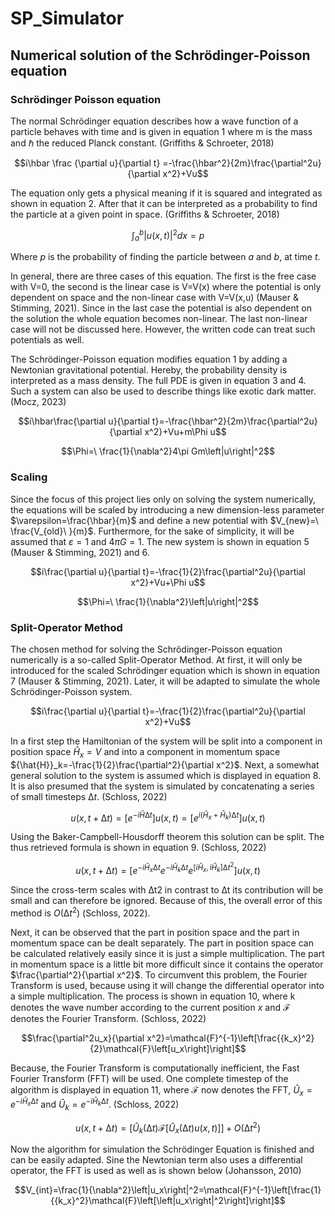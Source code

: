 # SP_Simulator

## Numerical solution of the Schrödinger-Poisson equation 

### Schrödinger Poisson equation
The normal Schrödinger equation describes how a wave function of a particle behaves with time and is given in equation 1 where m is the mass and ℏ the reduced Planck constant. (Griffiths & Schroeter, 2018)

```math
i\hbar \frac {\partial u}{\partial t} =-\frac{\hbar^2}{2m}\frac{\partial^2u}{\partial x^2}+Vu
```

The equation only gets a physical meaning if it is squared and integrated as shown in equation 2. After that it can be interpreted as a probability to find the particle at a given point in space. (Griffiths & Schroeter, 2018)

```math
\int_{a}^{b}{\left|u(x,t)\right|^2dx}=p
```
Where $p$ is the probability of finding the particle between $a$ and $b$, at time $t$.

In general, there are three cases of this equation. The first is the free case with V=0, the second is the linear case is V=V(x) where the potential is only dependent on space and the non-linear case with V=V(x,u) (Mauser & Stimming, 2021). Since in the last case the potential is also dependent on the solution the whole equation becomes non-linear. The last non-linear case will not be discussed here. However, the written code can treat such potentials as well. 

The Schrödinger-Poisson equation modifies equation 1 by adding a Newtonian gravitational potential. Hereby, the probability density is interpreted as a mass density. The full PDE is given in equation 3 and 4. Such a system can also be used to describe things like exotic dark matter. (Mocz, 2023)

```math
i\hbar\frac{\partial u}{\partial t}=-\frac{\hbar^2}{2m}\frac{\partial^2u}{\partial x^2}+Vu+m\Phi u
```
```math
\Phi=\ \frac{1}{\nabla^2}4\pi Gm\left|u\right|^2
```

### Scaling 

Since the focus of this project lies only on solving the system numerically, the equations will be scaled by introducing a new dimension-less parameter $\varepsilon=\frac{\hbar}{m}$ and define a new potential with $V_{new}=\ \frac{V_{old}\ }{m}$. Furthermore, for the sake of simplicity, it will be assumed that  $\varepsilon=1$ and $4\pi G=1$. The new system is shown in equation 5 (Mauser & Stimming, 2021) and 6. 

```math
i\frac{\partial u}{\partial t}=-\frac{1}{2}\frac{\partial^2u}{\partial x^2}+Vu+\Phi u
```
```math
\Phi=\ \frac{1}{\nabla^2}\left|u\right|^2
```

### Split-Operator Method 

The chosen method for solving the Schrödinger-Poisson equation numerically is a so-called Split-Operator Method. At first, it will only be introduced for the scaled Schrödinger equation which is shown in equation 7 (Mauser & Stimming, 2021). Later, it will be adapted to simulate the whole Schrödinger-Poisson system.

```math
i\frac{\partial u}{\partial t}=-\frac{1}{2}\frac{\partial^2u}{\partial x^2}+Vu
```
In a first step the Hamiltonian of the system will be split into a component in position space ${\hat{H}}_x=V$ and into a component in momentum space ${\hat{H}}_k=-\frac{1}{2}\frac{\partial^2}{\partial x^2}$. Next, a somewhat general solution to the system is assumed which is displayed in equation 8. It is also presumed that the system is simulated by concatenating a series of small timesteps $∆t$. (Schloss, 2022)

```math
u(x,t+∆t)=[e^{-i\hat{H}∆t}] u\left(x,t\right)=[e^{i(\hat{H}_x+\hat{H}_k)∆t}]u(x,t)
```

Using the Baker-Campbell-Housdorff theorem this solution can be split. The thus retrieved formula is shown in equation 9. (Schloss, 2022)

```math
u(x,t+∆t)=[e^{-i\hat{H}_x∆t}e^{-i\hat{H}_k∆t}e^{[i\hat{H}_x,i\hat{H}_k]∆t^2}]u(x,t)
```

Since the cross-term scales with ∆t2 in contrast to ∆t its contribution will be small and can therefore be ignored. Because of this, the overall error of this method is $Ο(∆t^{2})$ (Schloss, 2022).

Next, it can be observed that the part in position space and the part in momentum space can be dealt separately. The part in position space can be calculated relatively easily since it is just a simple multiplication. The part in momentum space is a little bit more difficult since it contains the operator $\frac{\partial^2}{\partial x^2}$. To circumvent this problem, the Fourier Transform is used, because using it will change the differential operator into a simple multiplication. The process is shown in equation 10, where k denotes the wave number according to the current position $x$ and $\mathcal{F}$ denotes the Fourier Transform. (Schloss, 2022)

```math
\frac{\partial^2u_x}{\partial x^2}=\mathcal{F}^{-1}\left[\frac{{k_x}^2}{2}\mathcal{F}\left[u_x\right]\right]
```

Because, the Fourier Transform is computationally inefficient, the Fast Fourier Transform (FFT) will be used. One complete timestep of the algorithm is displayed in equation 11, where $\mathcal{F}$ now denotes the FFT, ${\hat{U}}_x=e^{-i\hat{H}_x∆t}$ and ${\hat{U}}_k=e^{-i\hat{H}_k∆t}$. (Schloss, 2022)

```math
u(x,t+∆t)=[\hat{U}_k(∆t)\mathcal{F}[\hat{U}_x(∆t)u(x,t)]] +O(∆t^{2})
```

Now the algorithm for simulation the Schrödinger Equation is finished and can be easily adapted. Sine the Newtonian term also uses a differential operator, the FFT is used as well as is shown below (Johansson, 2010)

```math
V_{int}=\frac{1}{\nabla^2}\left|u_x\right|^2=\mathcal{F}^{-1}\left[\frac{1}{{k_x}^2}\mathcal{F}\left[\left|u_x\right|^2\right]\right]
```